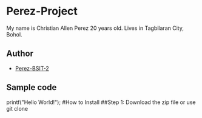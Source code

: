 # Perez-Project
My name is Christian Allen Perez 20 years old. Lives in Tagbilaran City, Bohol.
## Author
* [Perez-BSIT-2](https://github.com/Browniesskrt-BSIT-2)
## Sample code
printf("Hello World!");
#How to Install
##Step 1: Download the zip file or use git clone
